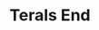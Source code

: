 ---
continent: Terals End
date created: Friday, December 8th 2023, 10:59:06 pm
date modified: Friday, December 8th 2023, 11:00:04 pm
eleventyNavigation:
  key: Terals End
  parent: Material Plane
herocolor0: 214
herocolor1: 206
herocolor2: 180
layout: base.njk
parentpath: "src/garden\\\U0001F310Worldbuilding\\Material Plane/Material Plane.md"
path: /garden%5C%F0%9F%8C%90Worldbuilding%5CMaterial%20Plane%5CTerals%20End/
plane: Material Plane
title: Terals End
type: Continent
---
